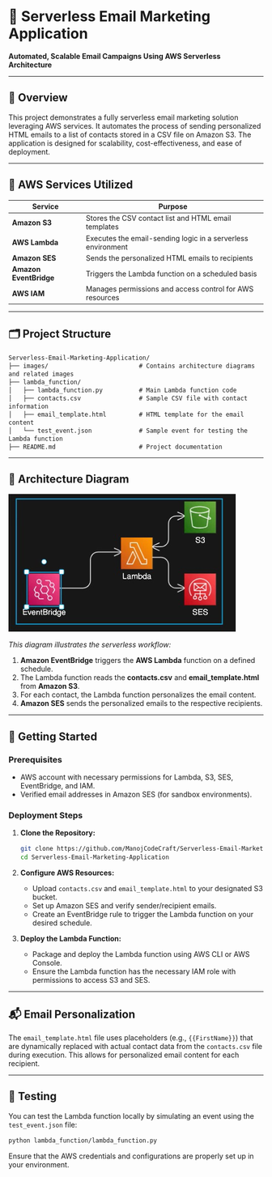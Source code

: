 
# 📧 Serverless Email Marketing Application

**Automated, Scalable Email Campaigns Using AWS Serverless Architecture**

---

## 🧠 Overview

This project demonstrates a fully serverless email marketing solution leveraging AWS services. It automates the process of sending personalized HTML emails to a list of contacts stored in a CSV file on Amazon S3. The application is designed for scalability, cost-effectiveness, and ease of deployment.

---

## 🔧 AWS Services Utilized

| Service                 | Purpose                                                                 |
|-------------------------|-------------------------------------------------------------------------|
| **Amazon S3**           | Stores the CSV contact list and HTML email templates                    |
| **AWS Lambda**          | Executes the email-sending logic in a serverless environment            |
| **Amazon SES**          | Sends the personalized HTML emails to recipients                        |
| **Amazon EventBridge**  | Triggers the Lambda function on a scheduled basis                       |
| **AWS IAM**             | Manages permissions and access control for AWS resources                |

---

## 🗂️ Project Structure

```
Serverless-Email-Marketing-Application/
├── images/                         # Contains architecture diagrams and related images
├── lambda_function/
│   ├── lambda_function.py          # Main Lambda function code
│   ├── contacts.csv                # Sample CSV file with contact information
│   ├── email_template.html         # HTML template for the email content
│   └── test_event.json             # Sample event for testing the Lambda function
├── README.md                       # Project documentation
```

---

## 🧭 Architecture Diagram

![Architecture Diagram](images/Architecture.jpg)

*This diagram illustrates the serverless workflow:*

1. **Amazon EventBridge** triggers the **AWS Lambda** function on a defined schedule.
2. The Lambda function reads the **contacts.csv** and **email_template.html** from **Amazon S3**.
3. For each contact, the Lambda function personalizes the email content.
4. **Amazon SES** sends the personalized emails to the respective recipients.

---

## 🚀 Getting Started

### Prerequisites

- AWS account with necessary permissions for Lambda, S3, SES, EventBridge, and IAM.
- Verified email addresses in Amazon SES (for sandbox environments).

### Deployment Steps

1. **Clone the Repository:**

   ```bash
   git clone https://github.com/ManojCodeCraft/Serverless-Email-Marketing-Application.git
   cd Serverless-Email-Marketing-Application
   ```
2. **Configure AWS Resources:**

   - Upload `contacts.csv` and `email_template.html` to your designated S3 bucket.
   - Set up Amazon SES and verify sender/recipient emails.
   - Create an EventBridge rule to trigger the Lambda function on your desired schedule.

3. **Deploy the Lambda Function:**

   - Package and deploy the Lambda function using AWS CLI or AWS Console.
   - Ensure the Lambda function has the necessary IAM role with permissions to access S3 and SES.

---

## 📬 Email Personalization

The `email_template.html` file uses placeholders (e.g., `{{FirstName}}`) that are dynamically replaced with actual contact data from the `contacts.csv` file during execution. This allows for personalized email content for each recipient.

---

## 🧪 Testing

You can test the Lambda function locally by simulating an event using the `test_event.json` file:

```bash
python lambda_function/lambda_function.py
```

Ensure that the AWS credentials and configurations are properly set up in your environment.
